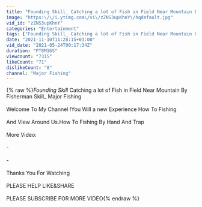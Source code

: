 ```yaml
---
title: "Founding Skill_ Catching a lot of Fish in Field Near Mountain By Fisherman Skill_ Major Fishing"
image: "https:\/\/i.ytimg.com\/vi\/zZNS3upKhnY\/hqdefault.jpg"
vid_id: "zZNS3upKhnY"
categories: "Entertainment"
tags: ["Founding Skill_ Catching a lot of Fish in Field Near Mountain By Fisherman Skill_ Major Fishing","Fishing","Founding"]
date: "2021-11-10T11:28:15+03:00"
vid_date: "2021-05-24T00:17:34Z"
duration: "PT8M16S"
viewcount: "7315"
likeCount: "71"
dislikeCount: "8"
channel: "Major Fishing"
---
```

{% raw %}_Founding Skill_ Catching a lot of Fish in Field Near Mountain By Fisherman Skill_ Major Fishing<br /><br />Welcome To My Channel !You Will a new Experience How To Fishing<br /><br />And View Around Us.How To Fishing By Hand And Trap<br /><br />More Video:<br /><br />-<br /><br />-<br /><br />Thanks You For Watching<br /><br />PLEASE HELP LIKE&amp;SHARE<br /><br />PLEASE SUBSCRIBE FOR MORE VIDEO{% endraw %}
